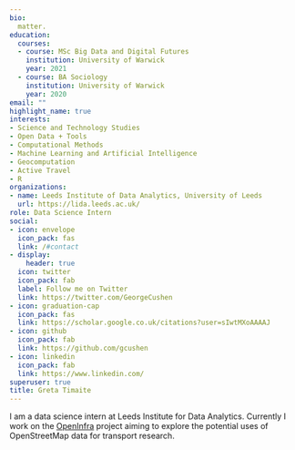 ```yaml
---
bio: 
  matter.
education:
  courses:
  - course: MSc Big Data and Digital Futures
    institution: University of Warwick
    year: 2021
  - course: BA Sociology
    institution: University of Warwick
    year: 2020
email: ""
highlight_name: true
interests:
- Science and Technology Studies
- Open Data + Tools
- Computational Methods
- Machine Learning and Artificial Intelligence
- Geocomputation
- Active Travel
- R
organizations:
- name: Leeds Institute of Data Analytics, University of Leeds
  url: https://lida.leeds.ac.uk/
role: Data Science Intern
social:
- icon: envelope
  icon_pack: fas
  link: /#contact
- display:
    header: true
  icon: twitter
  icon_pack: fab
  label: Follow me on Twitter
  link: https://twitter.com/GeorgeCushen
- icon: graduation-cap
  icon_pack: fas
  link: https://scholar.google.co.uk/citations?user=sIwtMXoAAAAJ
- icon: github
  icon_pack: fab
  link: https://github.com/gcushen
- icon: linkedin
  icon_pack: fab
  link: https://www.linkedin.com/
superuser: true
title: Greta Timaite
---
```


I am a data science intern at Leeds Institute for Data Analytics. Currently I work on the [OpenInfra](https://github.com/udsleeds/openinfra) project aiming to explore the potential uses of OpenStreetMap data for transport research.
